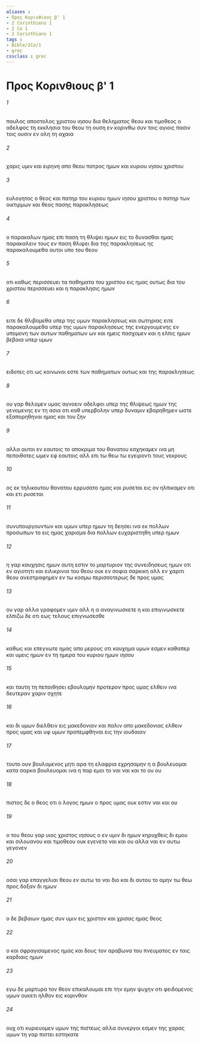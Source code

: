 ```yaml
---
aliases : 
- Προς Κορινθιους β' 1
- 2 Corinthiens 1
- 2 Co 1
- 2 Corinthians 1
tags : 
- Bible/2Co/1
- grec
cssclass : grec
---
```


# Προς Κορινθιους β' 1

###### 1
παυλος αποστολος χριστου ιησου δια θεληματος θεου και τιμοθεος ο αδελφος τη εκκλησια του θεου τη ουση εν κορινθω συν τοις αγιοις πασιν τοις ουσιν εν ολη τη αχαια
###### 2
χαρις υμιν και ειρηνη απο θεου πατρος ημων και κυριου ιησου χριστου
###### 3
ευλογητος ο θεος και πατηρ του κυριου ημων ιησου χριστου ο πατηρ των οικτιρμων και θεος πασης παρακλησεως
###### 4
ο παρακαλων ημας επι παση τη θλιψει ημων εις το δυνασθαι ημας παρακαλειν τους εν παση θλιψει δια της παρακλησεως ης παρακαλουμεθα αυτοι υπο του θεου
###### 5
οτι καθως περισσευει τα παθηματα του χριστου εις ημας ουτως δια του χριστου περισσευει και η παρακλησις ημων
###### 6
ειτε δε θλιβομεθα υπερ της υμων παρακλησεως και σωτηριας ειτε παρακαλουμεθα υπερ της υμων παρακλησεως της ενεργουμενης εν υπομονη των αυτων παθηματων ων και ημεις πασχομεν και η ελπις ημων βεβαια υπερ υμων
###### 7
ειδοτες οτι ως κοινωνοι εστε των παθηματων ουτως και της παρακλησεως
###### 8
ου γαρ θελομεν υμας αγνοειν αδελφοι υπερ της θλιψεως ημων της γενομενης εν τη ασια οτι καθ υπερβολην υπερ δυναμιν εβαρηθημεν ωστε εξαπορηθηναι ημας και του ζην
###### 9
αλλα αυτοι εν εαυτοις το αποκριμα του θανατου εσχηκαμεν ινα μη πεποιθοτες ωμεν εφ εαυτοις αλλ επι τω θεω τω εγειροντι τους νεκρους
###### 10
ος εκ τηλικουτου θανατου ερρυσατο ημας και ρυσεται εις ον ηλπικαμεν οτι και ετι ρυσεται
###### 11
συνυπουργουντων και υμων υπερ ημων τη δεησει ινα εκ πολλων προσωπων το εις ημας χαρισμα δια πολλων ευχαριστηθη υπερ ημων
###### 12
η γαρ καυχησις ημων αυτη εστιν το μαρτυριον της συνειδησεως ημων οτι εν αγιοτητι και ειλικρινια του θεου ουκ εν σοφια σαρκικη αλλ εν χαριτι θεου ανεστραφημεν εν τω κοσμω περισσοτερως δε προς υμας
###### 13
ου γαρ αλλα γραφομεν υμιν αλλ η α αναγινωσκετε η και επιγινωσκετε ελπιζω δε οτι εως τελους επιγνωσεσθε
###### 14
καθως και επεγνωτε ημας απο μερους οτι καυχημα υμων εσμεν καθαπερ και υμεις ημων εν τη ημερα του κυριου ημων ιησου
###### 15
και ταυτη τη πεποιθησει εβουλομην προτερον προς υμας ελθειν ινα δευτεραν χαριν σχητε
###### 16
και δι υμων διελθειν εις μακεδονιαν και παλιν απο μακεδονιας ελθειν προς υμας και υφ υμων προπεμφθηναι εις την ιουδαιαν
###### 17
τουτο ουν βουλομενος μητι αρα τη ελαφρια εχρησαμην η α βουλευομαι κατα σαρκα βουλευομαι ινα η παρ εμοι το ναι ναι και το ου ου
###### 18
πιστος δε ο θεος οτι ο λογος ημων ο προς υμας ουκ εστιν ναι και ου
###### 19
ο του θεου γαρ υιος χριστος ιησους ο εν υμιν δι ημων κηρυχθεις δι εμου και σιλουανου και τιμοθεου ουκ εγενετο ναι και ου αλλα ναι εν αυτω γεγονεν
###### 20
οσαι γαρ επαγγελιαι θεου εν αυτω το ναι διο και δι αυτου το αμην τω θεω προς δοξαν δι ημων
###### 21
ο δε βεβαιων ημας συν υμιν εις χριστον και χρισας ημας θεος
###### 22
ο και σφραγισαμενος ημας και δους τον αραβωνα του πνευματος εν ταις καρδιαις ημων
###### 23
εγω δε μαρτυρα τον θεον επικαλουμαι επι την εμην ψυχην οτι φειδομενος υμων ουκετι ηλθον εις κορινθον
###### 24
ουχ οτι κυριευομεν υμων της πιστεως αλλα συνεργοι εσμεν της χαρας υμων τη γαρ πιστει εστηκατε
